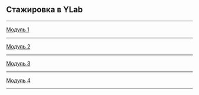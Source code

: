 Стажировка в YLab
---
---
[Модуль 1](module1.md)

---
[Модуль 2](module2.md)

---
[Модуль 3](module3.md)

---
[Модуль 4](module4.md)

---